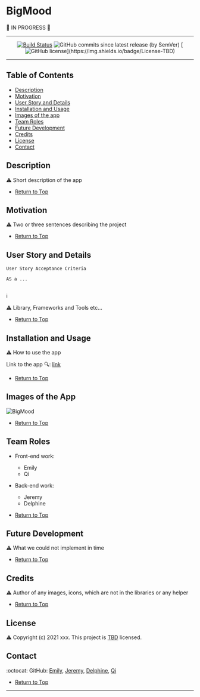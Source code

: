 # BigMood  
  
  
 :construction: IN PROGRESS :construction:  
  
  

---  

<span align="center">  


[![Build Status](https://travis-ci.com/espoldi/bigmood.svg?branch=main)](https://travis-ci.com/espoldi/bigmood)
![GitHub commits since latest release (by SemVer)](https://img.shields.io/github/commits-since/espoldi/bigmood/latest/main)
[![GitHub license](https://img.shields.io/badge/License-TBD-yellow?style=plastic")](https://img.shields.io/badge/License-TBD)   

</span>  

---

## Table of Contents  
* [Description](#Description)  
* [Motivation](#Motivation)  
* [User Story and Details](#User-Story-and-Details)  
* [Installation and Usage](#Installation-and-Usage)  
* [Images of the app](#Images-of-the-app)  
* [Team Roles](#Team-Roles)  
* [Future Development](#Future-Development)
* [Credits](#Credits) 
* [License](#License)  
* [Contact](#Contact) 


## Description  

:warning: Short description of the app  
 
*   [Return to Top](#BigMood)  

## Motivation   

:warning: Two or three sentences describing the project  

*   [Return to Top](#BigMood)  

## User Story and Details

```
User Story Acceptance Criteria
```
```
AS a ...  


```

:information_source:  

:warning: Library, Frameworks and Tools etc...  

*   [Return to Top](#BigMood)  

## Installation and Usage  

:warning: How to use the app  

Link to the app :mag:: [link]()  

*   [Return to Top](#BigMood)  

## Images of the App   
  
![BigMood](./images/Snippet.PNG)  

*   [Return to Top](#BigMood)  

## Team Roles  

- Front-end work:  
    - Emily    
    - Qi  

- Back-end work:   
    - Jeremy    
    - Delphine   

*   [Return to Top](#BigMood)  

## Future Development  

:warning: What we could not implement in time  

*   [Return to Top](#BigMood)  

## Credits  
 
:warning: Author of any images, icons, which are not in the libraries or any helper  

*   [Return to Top](#BigMood)  

## License  

:warning: Copyright (c) 2021 xxx. This project is [TBD](https://choosealicense.com/licenses/) licensed.

## Contact  
:octocat:  GitHub: [Emily](https://github.com/espoldi), 
[Jeremy](https://github.com/jdavidrice), 
[Delphine](https://github.com/Delph-Sunny), 
[Qi](https://github.com/qifeng86)  

*   [Return to Top](#BigMood)  
---

